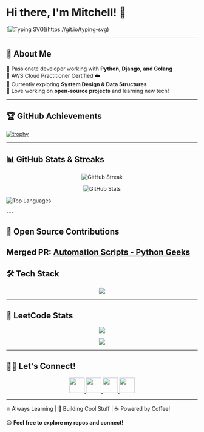 # Hi there, I'm Mitchell! 👋

[![Typing SVG](https://readme-typing-svg.herokuapp.com?font=Fira+Code&pause=1000&color=F75C7E&width=435&lines=Full-Stack+Developer;Python+%7C+Django+%7C+Golang;Cloud+Enthusiast+%7C+AWS+Certified;Loves+to+Build+and+Learn!)](https://git.io/typing-svg)

---

## 🚀 About Me

🔹 Passionate developer working with **Python, Django, and Golang**  
🔹 AWS Cloud Practitioner Certified ☁️  
🔹 Currently exploring **System Design & Data Structures**  
🔹 Love working on **open-source projects** and learning new tech!  

---

## 🏆 GitHub Achievements

[![trophy](https://github-profile-trophy.vercel.app/?username=LetsGetStartedWithBub&theme=radical&margin-w=15)](https://github.com/ryo-ma/github-profile-trophy)

---

## 📊 GitHub Stats & Streaks

<p align="center">
  <img src="https://github-readme-streak-stats.herokuapp.com/?user=LetsGetStartedWithBub&theme=radical&hide_border=true" alt="GitHub Streak" />
</p>

<p align="center">
  <img src="https://github-readme-stats.vercel.app/api?username=LetsGetStartedWithBub&show_icons=true&theme=radical&hide_border=true" alt="GitHub Stats" />
</p>

<p>
  <img src="https://github-readme-stats.vercel.app/api?username=LetsGetStartedWithBub&show_icons=true&theme=radical&hide_border=true" alt="Top Languages" />
</p>
---

## 🚀 Open Source Contributions

Merged PR: [Automation Scripts - Python Geeks](https://github.com/PythonGeeks/Automation-Scripts/pull/123)
---

## 🛠️ Tech Stack

<p align="center">
  <img src="https://skillicons.dev/icons?i=python,django,go,java,aws,docker,react,nodejs,postgresql,mysql,redis,kubernetes,celery" />
</p>

---

## 💪 LeetCode Stats

<p align="center">
  <img src="https://leetcard.jacoblin.cool/mitchell000?theme=dark&font=Fira%20Code" />
</p>

<p align="center">
  <a href="https://leetcode.com/u/mitchell000/">
    <img src="https://img.shields.io/badge/LeetCode-FFA116?style=for-the-badge&logo=leetcode&logoColor=white" />
  </a>
</p>

---

## 👮‍💻 Let's Connect!

<p align="center">
  <a href="https://www.linkedin.com/in/mitchell-david-anthony/">
    <img src="https://skillicons.dev/icons?i=linkedin" height="40" />
  </a>
  <a href="https://github.com/LetsGetStartedWithBub">
    <img src="https://skillicons.dev/icons?i=github" height="40" />
  </a>
  <a href="letsgetstartedwithbub@gmail.com">
    <img src="https://skillicons.dev/icons?i=email" height="40" />
  </a>
  <a href="https://leetcode.com/u/mitchell000/">
    <img src="https://skillicons.dev/icons?i=leetcode" height="40" />
  </a>
</p>

---

🔥 Always Learning | 🚀 Building Cool Stuff | ☕ Powered by Coffee!

😃 **Feel free to explore my repos and connect!**


